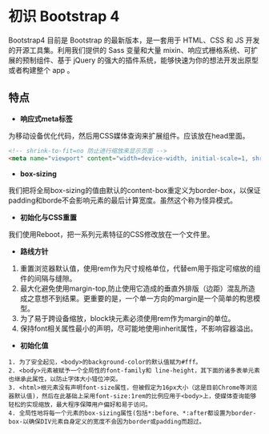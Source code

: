 # 初识 Bootstrap 4

Bootstrap4 目前是 Bootstrap 的最新版本，是一套用于 HTML、CSS 和 JS 开发的开源工具集。利用我们提供的 Sass 变量和大量 mixin、响应式栅格系统、可扩展的预制组件、基于 jQuery 的强大的插件系统，能够快速为你的想法开发出原型或者构建整个 app 。

## 特点

- **响应式meta标签**

为移动设备优化代码，然后用CSS媒体查询来扩展组件。应该放在head里面。

```html
<!-- shrink-to-fit=no 防止进行缩放来显示页面 -->
<meta name="viewport" content="width=device-width, initial-scale=1, shrink-to-fit=no">
```

- **box-sizing**

我们把将全局box-sizing的值由默认的content-box重定义为border-box，以保证padding和borde不会影响元素的最后计算宽度。虽然这个称为怪异模式。

- **初始化与CSS重置**

我们使用Reboot，把一系列元素特征的CSS修改放在一个文件里。

- **路线方针**

1. 重置浏览器默认值，使用rem作为尺寸规格单位，代替em用于指定可缩放的组件的间隔与缝隙。
2. 最大化避免使用margin-top,防止使用它造成的垂直外排版（边距）混乱所造成之意想不到结果。更重要的是，一个单一方向的margin是一个简单的构思模型。
3. 为了易于跨设备缩放，block块元素必须使用rem作为margin的单位。
4. 保持font相关属性最小的声明，尽可能地使用inherit属性，不影响容器溢出。

- **初始化值**

```
1. 为了安全起见，<body>的background-color的默认值赋为#fff。
2. <body>元素被赋予一个全局性的font-family和 line-height，其下面的诸多表单元素也继承此属性，以防止字体大小错位冲突。
3. <html>根元素没有声明font-size属性，但被假定为16px大小（这是目前Chrome等浏览器默认值)，然后在此基础上采用font-size:1rem的比例应用于<body>上，使媒体查询能够轻松的实现缩放，最大程序保障用户偏好和易于访问。
4. 全局性地将每一个元素的box-sizing属性(包括*:before、*:after都设置为border-box-以确保DIV元素自身定义的宽度不会因为border或padding而超过。

```




